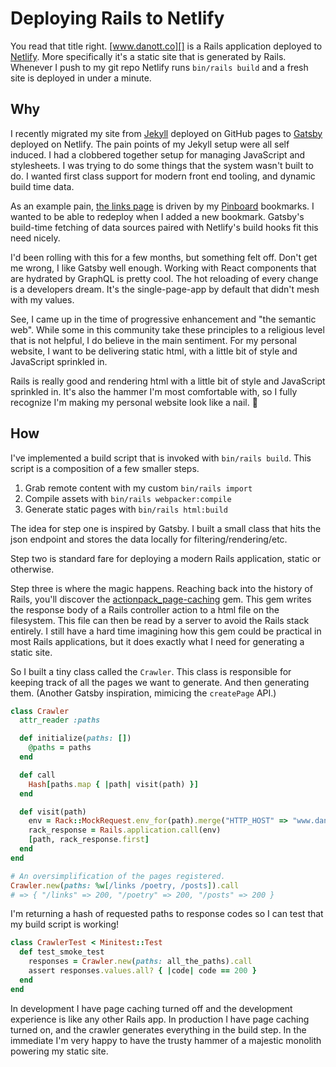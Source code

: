 <template data-parse>2019-12-17</template>

# Deploying Rails to Netlify

You read that title right.
[www.danott.co][] is a Rails application deployed to [Netlify][].
More specifically it's a static site that is generated by Rails.
Whenever I push to my git repo Netlify runs `bin/rails build` and a fresh site is deployed in under a minute.

## Why

I recently migrated my site from [Jekyll][] deployed on GitHub pages to [Gatsby][] deployed on Netlify.
The pain points of my Jekyll setup were all self induced.
I had a clobbered together setup for managing JavaScript and stylesheets.
I was trying to do some things that the system wasn't built to do.
I wanted first class support for modern front end tooling, and dynamic build time data.

As an example pain, [the links page][] is driven by my [Pinboard][] bookmarks.
I wanted to be able to redeploy when I added a new bookmark.
Gatsby's build-time fetching of data sources paired with Netlify's build hooks fit this need nicely.

I'd been rolling with this for a few months, but something felt off.
Don't get me wrong, I like Gatsby well enough.
Working with React components that are hydrated by GraphQL is pretty cool.
The hot reloading of every change is a developers dream.
It's the single-page-app by default that didn't mesh with my values.

See, I came up in the time of progressive enhancement and "the semantic web".
While some in this community take these principles to a religious level that is not helpful, I do believe in the main sentiment.
For my personal website, I want to be delivering static html, with a little bit of style and JavaScript sprinkled in.

Rails is really good and rendering html with a little bit of style and JavaScript sprinkled in.
It's also the hammer I'm most comfortable with, so I fully recognize I'm making my personal website look like a nail. 🔨

## How

I've implemented a build script that is invoked with `bin/rails build`.
This script is a composition of a few smaller steps.

1. Grab remote content with my custom `bin/rails import`
2. Compile assets with `bin/rails webpacker:compile`
3. Generate static pages with `bin/rails html:build`

The idea for step one is inspired by Gatsby.
I built a small class that hits the json endpoint and stores the data locally for filtering/rendering/etc.

Step two is standard fare for deploying a modern Rails application, static or otherwise.

Step three is where the magic happens.
Reaching back into the history of Rails, you'll discover the [actionpack_page-caching][] gem.
This gem writes the response body of a Rails controller action to a html file on the filesystem.
This file can then be read by a server to avoid the Rails stack entirely.
I still have a hard time imagining how this gem could be practical in most Rails applications, but it does exactly what I need for generating a static site.

So I built a tiny class called the `Crawler`.
This class is responsible for keeping track of all the pages we want to generate.
And then generating them.
(Another Gatsby inspiration, mimicing the `createPage` API.)

```ruby
class Crawler
  attr_reader :paths

  def initialize(paths: [])
    @paths = paths
  end

  def call
    Hash[paths.map { |path| visit(path) }]
  end

  def visit(path)
    env = Rack::MockRequest.env_for(path).merge("HTTP_HOST" => "www.danott.co")
    rack_response = Rails.application.call(env)
    [path, rack_response.first]
  end
end

# An oversimplification of the pages registered.
Crawler.new(paths: %w[/links /poetry, /posts]).call
# => { "/links" => 200, "/poetry" => 200, "/posts" => 200 }
```

I'm returning a hash of requested paths to response codes so I can test that my build script is working!

```ruby
class CrawlerTest < Minitest::Test
  def test_smoke_test
    responses = Crawler.new(paths: all_the_paths).call
    assert responses.values.all? { |code| code == 200 }
  end
end
```

In development I have page caching turned off and the development experience is like any other Rails app.
In production I have page caching turned on, and the crawler generates everything in the build step.
In the immediate I'm very happy to have the trusty hammer of a majestic monolith powering my static site.

[www.danott.co]: https://www.danott.co
[jekyll]: https://jekyllrb.com
[gatsby]: https://gatsbyjs.com
[pinboard]: https://pinboard.in
[netlify]: https://netlify.com
[the links page]: /links
[actionpack_page-caching]: https://github.com/rails/actionpack-page_caching
